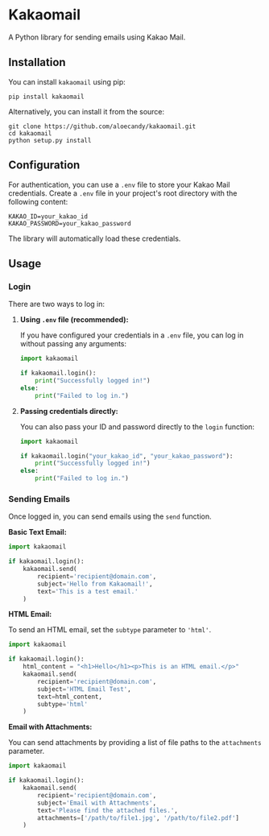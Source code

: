 # Kakaomail

A Python library for sending emails using Kakao Mail.

## Installation

You can install `kakaomail` using pip:

```shell
pip install kakaomail
```

Alternatively, you can install it from the source:

```shell
git clone https://github.com/aloecandy/kakaomail.git
cd kakaomail
python setup.py install
```

## Configuration

For authentication, you can use a `.env` file to store your Kakao Mail credentials. Create a `.env` file in your project's root directory with the following content:

```.env
KAKAO_ID=your_kakao_id
KAKAO_PASSWORD=your_kakao_password
```

The library will automatically load these credentials.

## Usage

### Login

There are two ways to log in:

1.  **Using `.env` file (recommended):**

    If you have configured your credentials in a `.env` file, you can log in without passing any arguments:

    ```python
    import kakaomail

    if kakaomail.login():
        print("Successfully logged in!")
    else:
        print("Failed to log in.")
    ```

2.  **Passing credentials directly:**

    You can also pass your ID and password directly to the `login` function:

    ```python
    import kakaomail

    if kakaomail.login("your_kakao_id", "your_kakao_password"):
        print("Successfully logged in!")
    else:
        print("Failed to log in.")
    ```

### Sending Emails

Once logged in, you can send emails using the `send` function.

**Basic Text Email:**

```python
import kakaomail

if kakaomail.login():
    kakaomail.send(
        recipient='recipient@domain.com',
        subject='Hello from Kakaomail!',
        text='This is a test email.'
    )
```

**HTML Email:**

To send an HTML email, set the `subtype` parameter to `'html'`.

```python
import kakaomail

if kakaomail.login():
    html_content = "<h1>Hello</h1><p>This is an HTML email.</p>"
    kakaomail.send(
        recipient='recipient@domain.com',
        subject='HTML Email Test',
        text=html_content,
        subtype='html'
    )
```

**Email with Attachments:**

You can send attachments by providing a list of file paths to the `attachments` parameter.

```python
import kakaomail

if kakaomail.login():
    kakaomail.send(
        recipient='recipient@domain.com',
        subject='Email with Attachments',
        text='Please find the attached files.',
        attachments=['/path/to/file1.jpg', '/path/to/file2.pdf']
    )
```